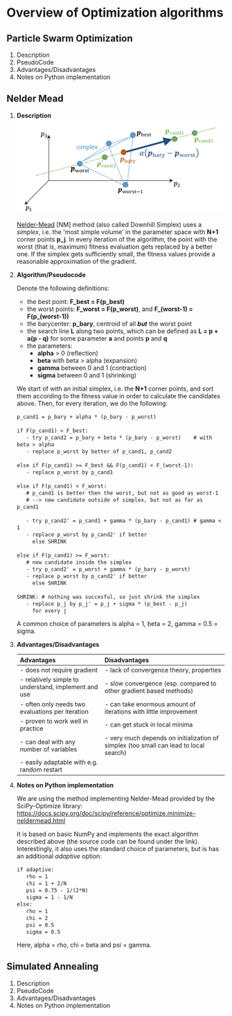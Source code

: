 # Overview of Optimization algorithms

## Particle Swarm Optimization
1. Description
2. PseudoCode
3. Advantages/Disadvantages
4. Notes on Python implementation

###

## Nelder Mead
1. **Description**
   ![](simplex.png)

   [Nelder-Mead](https://en.wikipedia.org/wiki/Nelder%E2%80%93Mead_method) [NM] method (also called Downhill Simplex) uses a *simplex*, i.e. the 'most simple volume' in the parameter space with **N+1** corner points **p_j**. In every iteration of the algorithm, the point with the worst (that is, maximum) fitness evaluation gets replaced by a better one. If the simplex gets sufficiently small, the fitness values provide a reasonable approximation of the gradient.

2. **Algorithm/Pseudocode**
   
   Denote the following definitions:
   * the best point: **F_best = F(p_best)**
   * the worst points: **F_worst = F(p_worst)**, and **F_(worst-1) = F(p_(worst-1))**
   * the barycenter: **p_bary**, centroid of all ***but*** the worst point
   * the search line **L** along two points, which can be defined as **L = p + a(p - q)** for some parameter **a** and points **p** and **q**
   * the parameters:
     * **alpha** > 0 (reflection)
     * **beta**  with beta > alpha (expansion)
     * **gamma** between 0 and 1 (contraction)
     * **sigma** between 0 and 1 (shrinking)


   We start of with an initial simplex, i.e. the **N+1** corner points, and sort them according to the fitness value in order to calculate the candidates above. Then, for every iteration, we do the following:
   ```
   p_cand1 = p_bary + alpha * (p_bary - p_worst)

   if F(p_cand1) < F_best:
      - try p_cand2 = p_bary + beta * (p_bary - p_worst)    # with beta > alpha
      - replace p_worst by better of p_cand1, p_cand2

   else if F(p_cand1) >= F_best && F(p_cand1) < F_(worst-1):
      - replace p_worst by p_cand1

   else if F(p_cand1) < F_worst:
      # p_cand1 is better then the worst, but not as good as worst-1
      # --> new candidate outside of simplex, but not as far as p_cand1

      - try p_cand2' = p_cand1 + gamma * (p_bary - p_cand1) # gamma < 1
      - replace p_worst by p_cand2' if better
        else SHRINK

   else if F(p_cand1) >= F_worst:
      # new candidate inside the simplex
      - try p_cand2' = p_worst + gamma * (p_bary - p_worst)
      - replace p_worst by p_cand2' if better
        else SHRINK

   SHRINK: # nothing was succesful, so just shrink the simplex
      - replace p_j by p_j' = p_j + sigma * (p_best - p_j)
        for every j
   ```

   A common choice of parameters is alpha = 1, beta = 2, gamma = 0.5 = sigma.

3. **Advantages/Disadvantages**
   
   | Advantages                                           | Disadvantages                                                       |
   | -----------------------------                        | --------------------------------                                    |
   | - does not require gradient                          | - lack of convergence theory, properties                            |
   | - relatively simple to understand, implement and use | - slow convergence (esp. compared to other gradient based methods)  |
   | - often only needs two evaluations per iteration     | - can take enormous amount of iterations with little improvement    |
   | - proven to work well in practice                    | - can get stuck in local minima                                     |
   | - can deal with any number of variables              | - very much depends on initialization of simplex (too small can lead to local search) |
   | - easily adaptable with e.g. random restart

4. **Notes on Python implementation**
   
   We are using the method implementing Nelder-Mead provided by the SciPy-Optimize library: https://docs.scipy.org/doc/scipy/reference/optimize.minimize-neldermead.html

   It is based on basic NumPy and implements the exact algorithm described above (the source code can be found under the link). Interestingly, it also uses the standard choice of parameters, but is has an additional *adaptive* option:

   ```
   if adaptive:
      rho = 1
      chi = 1 + 2/N
      psi = 0.75 - 1/(2*N)
      sigma = 1 - 1/N
   else:
      rho = 1
      chi = 2
      psi = 0.5
      sigma = 0.5
   ```
   Here, alpha = rho, chi = beta and psi = gamma.

## Simulated Annealing
   1. Description
   2. PseudoCode
   3. Advantages/Disadvantages
   4. Notes on Python implementation